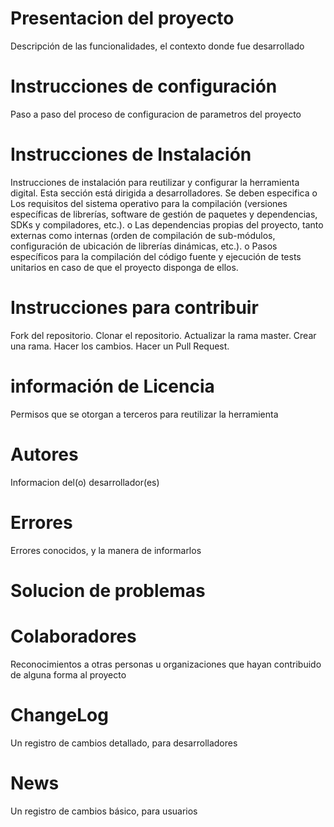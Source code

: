 #  Presentacion del  proyecto
Descripción de las funcionalidades, el contexto donde fue desarrollado 
#  Instrucciones de  configuración
Paso  a paso del proceso de configuracion de parametros del proyecto
# Instrucciones de  Instalación
Instrucciones de instalación para reutilizar y configurar la herramienta digital. Esta sección está dirigida a desarrolladores. Se deben especifica
o	Los requisitos del sistema operativo para la compilación (versiones específicas de librerías, software de gestión de paquetes y dependencias, SDKs y compiladores, etc.).
o	Las dependencias propias del proyecto, tanto externas como internas (orden de compilación de sub-módulos, configuración de ubicación de librerías dinámicas, etc.).
o	Pasos específicos para la compilación del código fuente y ejecución de tests unitarios en caso de que el proyecto disponga de ellos.
# Instrucciones para contribuir
Fork del repositorio.
Clonar el repositorio.
Actualizar la rama master.
Crear una rama.
Hacer los cambios.
Hacer un Pull Request.
# información de Licencia
Permisos que se otorgan a terceros para reutilizar la herramienta
#  Autores 
Informacion del(o) desarrollador(es)
# Errores
Errores conocidos, y la manera de informarlos
# Solucion de problemas
# Colaboradores
Reconocimientos a otras personas u organizaciones que hayan contribuido de alguna forma al proyecto 
# ChangeLog
Un registro de cambios detallado, para desarrolladores
# News
Un registro de cambios básico, para usuarios
